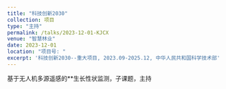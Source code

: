 ```yaml
---
title: "科技创新2030"
collection: 项目
type: "主持"
permalink: /talks/2023-12-01-KJCX
venue: "智慧林业"
date: 2023-12-01
location: "项目号: "
excerpt: '科技创新2030--重大项目, 2023.09-2025.12, 中华人民共和国科学技术部'
---
```

基于无人机多源遥感的**生长性状监测，子课题，主持
